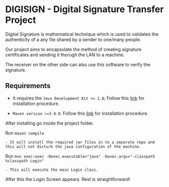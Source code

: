 # DIGISIGN - Digital Signature Transfer Project

Digital Signature is mathematical technique which is used to validates the authenticity of a any file shared by a sender to one/many people.

Our project aims to encapsulate the method of creating signature certificates and sending it thorugh the LAN to a machine.

The receiver on the other side can also use this software to verify the signature.

## Requirements

- It requires the `Java Development Kit >= 1.8`;
Follow this [link](https://www.wikihow.com/Install-the-Java-Software-Development-Kit) for installation procedure.

- `Maven version >=3.0.0`. Follow this [link](https://maven.apache.org/download.cgi) for installation procedure.

After installing go inside the project folder.

Run `maven compile`

    - It will install the required jar files in to a separate repo and this will not disturb the java configuration of the machine.

Run  `mvn exec:exec -Dexec.executable="java" -Dexec.args="-classpath %classpath Login"`

    - This will execute the main Login class.

After this the Login Screen appears.
Rest is straightforward!
